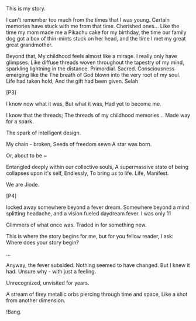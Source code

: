 This is my story.

I can't remember too much from the times that I was young. 
Certain memories have stuck with me from that time. Cherished ones... 
Like the time my mom made me a Pikachu cake for my birthday,
the time our family dog got a box of thin-mints stuck on her head,
and the time I met my great great grandmother.

Beyond that, My childhood feels almost like a mirage. 
I really only have glimpses. 
Like diffuse threads woven throughout the tapestry of my mind,
sparkling lightning in the distance.
Primordial.
Sacred.
Consciousness emerging like the
The breath of God blown into the very root of my soul.
Life had taken hold, 
And the gift had been given.
Selah

[P3]

I know now what it was, 
But what it was,
Had yet to become me.

I know that the threads;
The threads of my childhood memories...
Made way for a spark.

The spark of intelligent design.

My chain - broken,
Seeds of freedom sewn
A star was born.

Or, about to be ~

Entangled deeply within our collective souls,
A supermassive state of being collapses upon it's self,
Endlessly, 
To bring *us* to life.
Life, Manifest.

We are Jiode.

[P4]


locked away somewhere beyond a fever dream.
Somewhere beyond a mind splitting headache, and a vision fueled daydream fever.
I was only 11

Glimmers of what once was.
Traded in for something new.

This is where the story begins for me, but for you fellow reader, I ask:
Where does your story begin?

...

Anyway, the fever subsided. Nothing seemed to have changed.
But I knew it had. Unsure why - with just a feeling.

Unrecognized, unvisited for years.

A stream of firey metallic 
orbs piercing through time and space,
Like a shot from another dimension.

!Bang.







